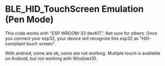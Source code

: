 
# BLE_HID_TouchScreen Emulation (Pen Mode)
This code works with "ESP WROOM-32 devKIT". Not sure for others. Once you connect your esp32, your device will recognize this esp32 as "HID-compliant touch screen".

With android, some are ok, some are not working. Multiple touch is available on Android, but not working with Windows10.

